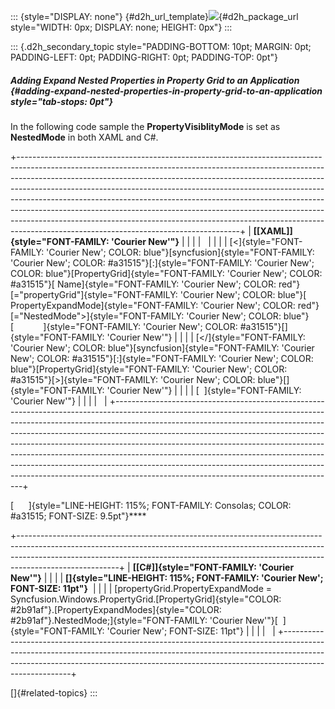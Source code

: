 ::: {style="DISPLAY: none"}
[](ms-xhelp:///?Id=d2h_url_template){#d2h_url_template}![](!package_url!){#d2h_package_url style="WIDTH: 0px; DISPLAY: none; HEIGHT: 0px"}
:::

::: {.d2h_secondary_topic style="PADDING-BOTTOM: 10pt; MARGIN: 0pt; PADDING-LEFT: 0pt; PADDING-RIGHT: 0pt; PADDING-TOP: 0pt"}
##### Adding Expand Nested Properties in Property Grid to an Application {#adding-expand-nested-properties-in-property-grid-to-an-application style="tab-stops: 0pt"}

In the following code sample the **PropertyVisiblityMode** is set as **NestedMode** in both XAML and C#.

+-------------------------------------------------------------------------------------------------------------------------------------------------------------------------------------------------------------------------------------------------------------------------------------------------------------------------------------------------------------------------------------------------------------------------------------------------------------------------------------------------------------------------------------------------------------------------------------------------------------------------+
| **[\[XAML\]]{style="FONT-FAMILY: 'Courier New'"}**                                                                                                                                                                                                                                                                                                                                                                                                                                                                                                                                                                      |
|                                                                                                                                                                                                                                                                                                                                                                                                                                                                                                                                                                                                                         |
|                                                                                                                                                                                                                                                                                                                                                                                                                                                                                                                                                                                                                         |
|                                                                                                                                                                                                                                                                                                                                                                                                                                                                                                                                                                                                                         |
| [\<]{style="FONT-FAMILY: 'Courier New'; COLOR: blue"}[syncfusion]{style="FONT-FAMILY: 'Courier New'; COLOR: #a31515"}[:]{style="FONT-FAMILY: 'Courier New'; COLOR: blue"}[PropertyGrid]{style="FONT-FAMILY: 'Courier New'; COLOR: #a31515"}[ Name]{style="FONT-FAMILY: 'Courier New'; COLOR: red"}[=\"propertyGrid\"]{style="FONT-FAMILY: 'Courier New'; COLOR: blue"}[ PropertyExpandMode]{style="FONT-FAMILY: 'Courier New'; COLOR: red"}[=\"NestedMode\"\>]{style="FONT-FAMILY: 'Courier New'; COLOR: blue"}[            ]{style="FONT-FAMILY: 'Courier New'; COLOR: #a31515"}[]{style="FONT-FAMILY: 'Courier New'"} |
|                                                                                                                                                                                                                                                                                                                                                                                                                                                                                                                                                                                                                         |
| [\</]{style="FONT-FAMILY: 'Courier New'; COLOR: blue"}[syncfusion]{style="FONT-FAMILY: 'Courier New'; COLOR: #a31515"}[:]{style="FONT-FAMILY: 'Courier New'; COLOR: blue"}[PropertyGrid]{style="FONT-FAMILY: 'Courier New'; COLOR: #a31515"}[\>]{style="FONT-FAMILY: 'Courier New'; COLOR: blue"}[]{style="FONT-FAMILY: 'Courier New'"}                                                                                                                                                                                                                                                                                 |
|                                                                                                                                                                                                                                                                                                                                                                                                                                                                                                                                                                                                                         |
| [  ]{style="FONT-FAMILY: 'Courier New'"}                                                                                                                                                                                                                                                                                                                                                                                                                                                                                                                                                                                |
|                                                                                                                                                                                                                                                                                                                                                                                                                                                                                                                                                                                                                         |
|                                                                                                                                                                                                                                                                                                                                                                                                                                                                                                                                                                                                                         |
+-------------------------------------------------------------------------------------------------------------------------------------------------------------------------------------------------------------------------------------------------------------------------------------------------------------------------------------------------------------------------------------------------------------------------------------------------------------------------------------------------------------------------------------------------------------------------------------------------------------------------+

[      ]{style="LINE-HEIGHT: 115%; FONT-FAMILY: Consolas; COLOR: #a31515; FONT-SIZE: 9.5pt"}****

+-------------------------------------------------------------------------------------------------------------------------------------------------------------------------------------------------------------------------------------------------------------------+
| **[\[C#\]]{style="FONT-FAMILY: 'Courier New'"}**                                                                                                                                                                                                                  |
|                                                                                                                                                                                                                                                                   |
| **[]{style="LINE-HEIGHT: 115%; FONT-FAMILY: 'Courier New'; FONT-SIZE: 11pt"}**                                                                                                                                                                                    |
|                                                                                                                                                                                                                                                                   |
| [propertyGrid.PropertyExpandMode = Syncfusion.Windows.PropertyGrid.[PropertyGrid]{style="COLOR: #2b91af"}.[PropertyExpandModes]{style="COLOR: #2b91af"}.NestedMode;]{style="FONT-FAMILY: 'Courier New'"}[  ]{style="FONT-FAMILY: 'Courier New'; FONT-SIZE: 11pt"} |
|                                                                                                                                                                                                                                                                   |
|                                                                                                                                                                                                                                                                   |
+-------------------------------------------------------------------------------------------------------------------------------------------------------------------------------------------------------------------------------------------------------------------+

[]{#related-topics}
:::
